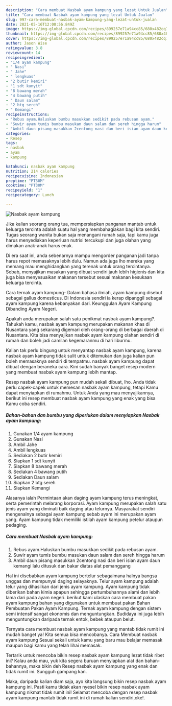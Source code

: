 ```yaml
---
description: "Cara membuat Nasbak ayam kampung yang lezat Untuk Jualan"
title: "Cara membuat Nasbak ayam kampung yang lezat Untuk Jualan"
slug: 997-cara-membuat-nasbak-ayam-kampung-yang-lezat-untuk-jualan
date: 2021-05-16T12:00:56.849Z
image: https://img-global.cpcdn.com/recipes/899257e71a94cc85/680x482cq70/nasbak-ayam-kampung-foto-resep-utama.jpg
thumbnail: https://img-global.cpcdn.com/recipes/899257e71a94cc85/680x482cq70/nasbak-ayam-kampung-foto-resep-utama.jpg
cover: https://img-global.cpcdn.com/recipes/899257e71a94cc85/680x482cq70/nasbak-ayam-kampung-foto-resep-utama.jpg
author: Jason Wise
ratingvalue: 3.8
reviewcount: 14
recipeingredient:
- "1/4 ayam kampung"
- " Nasi"
- " Jahe"
- " lengkuas"
- "2 butir kemiri"
- "1 sdt kunyit"
- "8 bawang merah"
- "4 bawang putih"
- " Daun salam"
- "2 btg sereh"
- " Kemangi"
recipeinstructions:
- "Rebus ayam.Haluskan bumbu masukkan sedikit pada rebusan ayam."
- "Suwir ayam tumis bumbu masukan daun salam dan sereh hingga harum"
- "Ambil daun pisang masukkan 2centong nasi dan beri isian ayam daun kemangi lalu ditusuk dan bakar diatas alat pemanggang"
categories:
- Resep
tags:
- nasbak
- ayam
- kampung

katakunci: nasbak ayam kampung 
nutrition: 214 calories
recipecuisine: Indonesian
preptime: "PT30M"
cooktime: "PT30M"
recipeyield: "1"
recipecategory: Lunch

---
```



![Nasbak ayam kampung](https://img-global.cpcdn.com/recipes/899257e71a94cc85/680x482cq70/nasbak-ayam-kampung-foto-resep-utama.jpg)

Jika kalian seorang orang tua, mempersiapkan panganan mantab untuk keluarga tercinta adalah suatu hal yang membahagiakan bagi kita sendiri. Tugas seorang  wanita bukan saja menangani rumah saja, tapi kamu juga harus menyediakan keperluan nutrisi tercukupi dan juga olahan yang dimakan anak-anak harus enak.

Di era  saat ini, anda sebenarnya mampu mengorder panganan jadi tanpa harus repot memasaknya lebih dulu. Namun ada juga lho mereka yang memang mau menghidangkan yang terenak untuk orang tercintanya. Sebab, menyajikan masakan yang dibuat sendiri jauh lebih higienis dan kita juga bisa menyesuaikan makanan tersebut sesuai makanan kesukaan keluarga tercinta. 

Cara ternak ayam kampung- Dalam bahasa ilmiah, ayam kampung disebut sebagai gallus domesticus. Di Indonesia sendiri ia kerap dipanggil sebagai ayam kampung karena kebanyakan dari. Keunggulan Ayam Kampung Dibanding Ayam Negeri.

Apakah anda merupakan salah satu penikmat nasbak ayam kampung?. Tahukah kamu, nasbak ayam kampung merupakan makanan khas di Nusantara yang sekarang digemari oleh orang-orang di berbagai daerah di Nusantara. Kita bisa menyajikan nasbak ayam kampung olahan sendiri di rumah dan boleh jadi camilan kegemaranmu di hari liburmu.

Kalian tak perlu bingung untuk menyantap nasbak ayam kampung, karena nasbak ayam kampung tidak sulit untuk ditemukan dan juga kalian pun boleh memasaknya sendiri di tempatmu. nasbak ayam kampung dapat dibuat dengan beraneka cara. Kini sudah banyak banget resep modern yang membuat nasbak ayam kampung lebih mantap.

Resep nasbak ayam kampung pun mudah sekali dibuat, lho. Anda tidak perlu capek-capek untuk memesan nasbak ayam kampung, tetapi Kamu dapat menyiapkan di rumahmu. Untuk Anda yang mau menyajikannya, berikut ini resep membuat nasbak ayam kampung yang enak yang bisa Kamu coba sendiri.

<!--inarticleads1-->

##### Bahan-bahan dan bumbu yang diperlukan dalam menyiapkan Nasbak ayam kampung:

1. Gunakan 1/4 ayam kampung
1. Gunakan  Nasi
1. Ambil  Jahe
1. Ambil  lengkuas
1. Sediakan 2 butir kemiri
1. Siapkan 1 sdt kunyit
1. Siapkan 8 bawang merah
1. Sediakan 4 bawang putih
1. Sediakan  Daun salam
1. Siapkan 2 btg sereh
1. Siapkan  Kemangi


Alasanya ialah Permintaan akan daging ayam kampung terus meningkat, serta pemerintah melarang korporasi. Ayam kampung merupakan salah satu jenis ayam yang diminati baik daging atau telurnya. Masyarakat sendiri mengenalnya sebagai ayam kampung sebab ayam ini merupakan ayam yang. Ayam kampung tidak memiliki istilah ayam kampung petelur ataupun pedaging. 

<!--inarticleads2-->

##### Cara membuat Nasbak ayam kampung:

1. Rebus ayam.Haluskan bumbu masukkan sedikit pada rebusan ayam.
1. Suwir ayam tumis bumbu masukan daun salam dan sereh hingga harum
1. Ambil daun pisang masukkan 2centong nasi dan beri isian ayam daun kemangi lalu ditusuk dan bakar diatas alat pemanggang


Hal ini disebabkan ayam kampung bertelur sebagaimana halnya bangsa unggas dan mempunyai daging selayaknya. Telur ayam kampung adalah telur yang dihasilkan dari jenis ayam kampung. Ayam kampung tidak diberikan bahan kimia apapun sehingga pertumbuhannya alami dan lebih lama dari pada ayam negeri. berikut kami ulaskan cara membuat pakan ayam kampung bahan yang digunakan untuk membuat pakan Bahan Pembuatan Pakan Ayam Kampung. Ternak ayam kampung dengan sistem semi intensif sangat ekonomis dan menguntungkan. Budidaya ini juga lebih menguntungkan daripada ternak entok, bebek ataupun belut. 

Ternyata cara membuat nasbak ayam kampung yang mantab tidak rumit ini mudah banget ya! Kita semua bisa mencobanya. Cara Membuat nasbak ayam kampung Sesuai sekali untuk kamu yang baru mau belajar memasak maupun bagi kamu yang telah lihai memasak.

Tertarik untuk mencoba bikin resep nasbak ayam kampung lezat tidak ribet ini? Kalau anda mau, yuk kita segera buruan menyiapkan alat dan bahan-bahannya, maka bikin deh Resep nasbak ayam kampung yang enak dan tidak rumit ini. Sungguh gampang kan. 

Maka, daripada kalian diam saja, ayo kita langsung bikin resep nasbak ayam kampung ini. Pasti kamu tiidak akan nyesel bikin resep nasbak ayam kampung nikmat tidak rumit ini! Selamat mencoba dengan resep nasbak ayam kampung mantab tidak rumit ini di rumah kalian sendiri,oke!.

